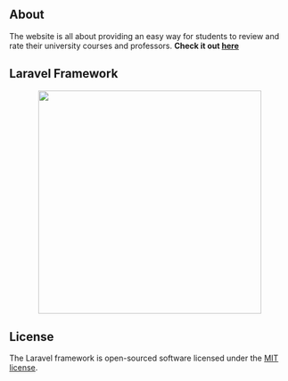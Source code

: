 
## About
The website is all about providing an easy way for students to review and rate their university courses and professors. 
**Check it out [here](https://unilabs.herokuapp.com)**

## Laravel Framework
<p align="center"><a href="https://laravel.com" target="_blank"><img src="https://raw.githubusercontent.com/laravel/art/master/logo-lockup/5%20SVG/2%20CMYK/1%20Full%20Color/laravel-logolockup-cmyk-red.svg" width="400"></a></p>

## License
The Laravel framework is open-sourced software licensed under the [MIT license](https://opensource.org/licenses/MIT).
